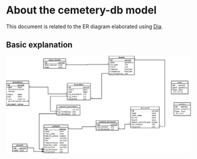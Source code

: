 # About the cemetery-db model
This document is related to the ER diagram elaborated using [Dia](http://dia-installer.de/). 

## Basic explanation
![DB model](cemetery.png)

